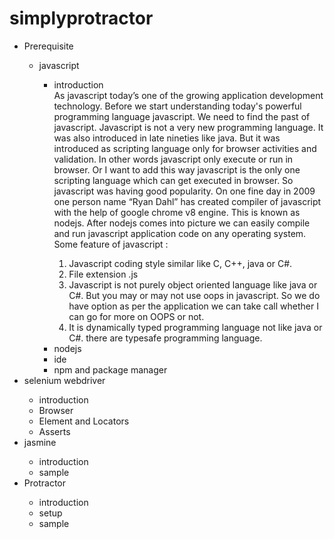 # simplyprotractor

<ul><li>Prerequisite</li>
  <ul><li>javascript</li>
    <ul><li>introduction </li>
      <span>As javascript today’s one of the growing application development technology. Before we start understanding today's powerful programming language javascript. We need to find the past of javascript. Javascript is not a very new programming language. It was also introduced in late nineties like java. But it was introduced as scripting language only for browser activities and validation. In other words javascript only execute or run in browser. Or I want to add this way javascript is the only one scripting language which can get executed in browser. So javascript was having good popularity. On one fine day in 2009 one person name “Ryan Dahl” has created compiler of javascript with the help of google chrome v8 engine. 
This is known as nodejs. 
After nodejs comes into picture we can easily compile and run javascript application code on any operating system.<br /> 
Some feature of javascript :<ol>
<li>Javascript coding style similar like C, C++, java or C#.</li>
<li>File extension .js</li>
<li>Javascript is not purely object oriented language like java or C#. But you may or may not use oops in javascript. So we do have option as per the application we can take call whether I can go for more on OOPS or not.</li>
<li>It is dynamically typed programming language not like java or C#. there are typesafe programming language.</li></ol>
</span>
    <li>nodejs</li>
    <li>ide</li>
    <li>npm and package manager</li></ul></ul>
  <li>selenium webdriver</li>
    <ul><li>introduction</li>
    <li>Browser </li>
    <li>Element and  Locators</li>
    <li>Asserts</li></ul>
<li>jasmine</li>
    <ul><li>introduction</li>
    <li>sample </li></ul>
  <li>Protractor</li>
    <ul><li>introduction</li>
    <li>setup</li>
    <li>sample</li></ul>
    </ul>
  
  
